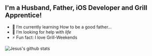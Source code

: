 ## I'm a Husband, Father, iOS Developer and Grill Apprentice!

- 🌱 I’m currently learning How to be a good father...
- 🤔 I’m looking for help with _life_
- ⚡ Fun fact: I love Grill-Weekends

![Jesus's github stats](https://github-readme-stats.vercel.app/api?username=guerrix&count_private=true&show_icons=true)
